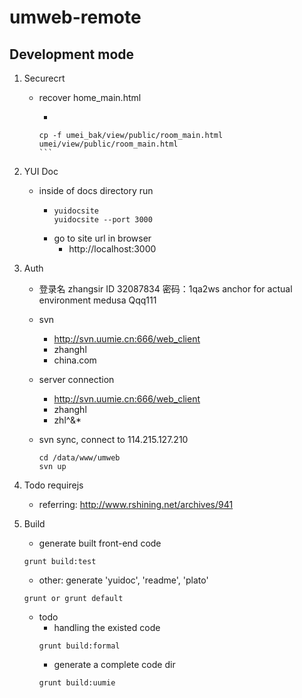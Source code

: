 # umweb-remote

## Development mode
1. Securecrt
      * recover home_main.html
          *  ```
            cp -f umei_bak/view/public/room_main.html umei/view/public/room_main.html 
            ```
2. YUI Doc
      * inside of docs directory run 
        *   ```
            yuidocsite
            yuidocsite --port 3000 
            ```
        * go to site url in browser
            * http://localhost:3000 
3. Auth
      * 登录名 zhangsir     ID 32087834
        密码：1qa2ws
        anchor for actual environment
        medusa
        Qqq111
      * svn
        * http://svn.uumie.cn:666/web_client
        * zhanghl
        * china.com
      * server connection
        * http://svn.uumie.cn:666/web_client
        * zhanghl
        * zhl^&*
      * svn sync, connect to 114.215.127.210
      
        ```        
        cd /data/www/umweb
        svn up
        ```
4. Todo requirejs 
      * referring: http://www.rshining.net/archives/941    
          
5. Build
      * generate built front-end code
      ```
      grunt build:test
      ```
      * other: generate 'yuidoc', 'readme', 'plato'
      ```
      grunt or grunt default
      ```
      * todo 
        * handling the existed code
        ```
        grunt build:formal
        ```
        * generate a complete code dir
        ```
        grunt build:uumie
        ```



